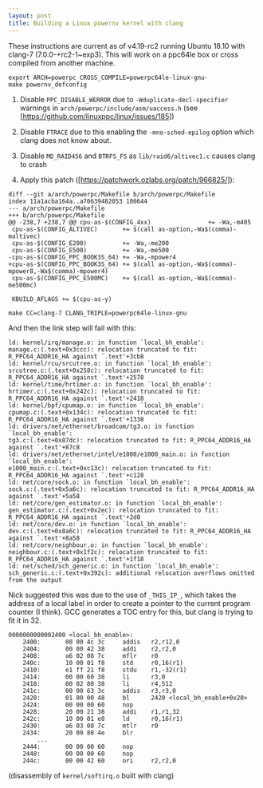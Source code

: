 ```yaml
---
layout: post
title: Building a Linux powernv kernel with clang
---
```


These instructions are current as of v4.19-rc2 running Ubuntu 18.10 with
clang-7 (7.0.0-+rc2-1~exp3). This will work on a ppc64le box or cross compiled
from another machine.

```
export ARCH=powerpc CROSS_COMPILE=powerpc64le-linux-gnu-
make powernv_defconfig
```

1. Disable `PPC_DISABLE_WERROR` due to `-Wduplicate-decl-specifier` warnings in
   `arch/powerpc/include/asm/uaccess.h` (see [https://github.com/linuxppc/linux/issues/185])

2. Disable `FTRACE` due to this enabling the `-mno-sched-epilog` option which
   clang does not know about.

3. Disable `MD_RAID456` and `BTRFS_FS` as `lib/raid6/altivec1.c` causes clang to crash

4. Apply this patch ([https://patchwork.ozlabs.org/patch/966825/]):

```
diff --git a/arch/powerpc/Makefile b/arch/powerpc/Makefile
index 11a1acba164a..a70639482053 100644
--- a/arch/powerpc/Makefile
+++ b/arch/powerpc/Makefile
@@ -238,7 +238,7 @@ cpu-as-$(CONFIG_4xx)                += -Wa,-m405
 cpu-as-$(CONFIG_ALTIVEC)       += $(call as-option,-Wa$(comma)-maltivec)
 cpu-as-$(CONFIG_E200)          += -Wa,-me200
 cpu-as-$(CONFIG_E500)          += -Wa,-me500
-cpu-as-$(CONFIG_PPC_BOOK3S_64) += -Wa,-mpower4
+cpu-as-$(CONFIG_PPC_BOOK3S_64) += $(call as-option,-Wa$(comma)-mpower8,-Wa$(comma)-mpower4)
 cpu-as-$(CONFIG_PPC_E500MC)    += $(call as-option,-Wa$(comma)-me500mc)

 KBUILD_AFLAGS += $(cpu-as-y)
```

```
make CC=clang-7 CLANG_TRIPLE=powerpc64le-linux-gnu
```

And then the link step will fail with this:

```
ld: kernel/irq/manage.o: in function `local_bh_enable':
manage.c:(.text+0x3ccc): relocation truncated to fit: R_PPC64_ADDR16_HA against `.text'+3cb8
ld: kernel/rcu/srcutree.o: in function `local_bh_enable':
srcutree.c:(.text+0x258c): relocation truncated to fit: R_PPC64_ADDR16_HA against `.text'+2578
ld: kernel/time/hrtimer.o: in function `local_bh_enable':
hrtimer.c:(.text+0x242c): relocation truncated to fit: R_PPC64_ADDR16_HA against `.text'+2418
ld: kernel/bpf/cpumap.o: in function `local_bh_enable':
cpumap.c:(.text+0x134c): relocation truncated to fit: R_PPC64_ADDR16_HA against `.text'+1338
ld: drivers/net/ethernet/broadcom/tg3.o: in function `local_bh_enable':
tg3.c:(.text+0x87dc): relocation truncated to fit: R_PPC64_ADDR16_HA against `.text'+87c8
ld: drivers/net/ethernet/intel/e1000/e1000_main.o: in function `local_bh_enable':
e1000_main.c:(.text+0xc13c): relocation truncated to fit: R_PPC64_ADDR16_HA against `.text'+c128
ld: net/core/sock.o: in function `local_bh_enable':
sock.c:(.text+0x5a6c): relocation truncated to fit: R_PPC64_ADDR16_HA against `.text'+5a58
ld: net/core/gen_estimator.o: in function `local_bh_enable':
gen_estimator.c:(.text+0x2ec): relocation truncated to fit: R_PPC64_ADDR16_HA against `.text'+2d8
ld: net/core/dev.o: in function `local_bh_enable':
dev.c:(.text+0x8a6c): relocation truncated to fit: R_PPC64_ADDR16_HA against `.text'+8a58
ld: net/core/neighbour.o: in function `local_bh_enable':
neighbour.c:(.text+0x1f2c): relocation truncated to fit: R_PPC64_ADDR16_HA against `.text'+1f18
ld: net/sched/sch_generic.o: in function `local_bh_enable':
sch_generic.c:(.text+0x392c): additional relocation overflows omitted from the output
```

Nick suggested this was due to the use of `_THIS_IP_`, which takes the address
of a local label in order to create a pointer to the current program counter (I
think). GCC generates a TOC entry for this, but clang is trying to fit it in 32.

```
0000000000002400 <local_bh_enable>:
    2400:       00 00 4c 3c     addis   r2,r12,0
    2404:       00 00 42 38     addi    r2,r2,0
    2408:       a6 02 08 7c     mflr    r0
    240c:       10 00 01 f8     std     r0,16(r1)
    2410:       e1 ff 21 f8     stdu    r1,-32(r1)
    2414:       00 00 60 38     li      r3,0
    2418:       00 02 80 38     li      r4,512
    241c:       00 00 63 3c     addis   r3,r3,0
    2420:       01 00 00 48     bl      2420 <local_bh_enable+0x20>
    2424:       00 00 00 60     nop
    2428:       20 00 21 38     addi    r1,r1,32
    242c:       10 00 01 e8     ld      r0,16(r1)
    2430:       a6 03 08 7c     mtlr    r0
    2434:       20 00 80 4e     blr
        ...
    2444:       00 00 00 60     nop
    2448:       00 00 00 60     nop
    244c:       00 00 42 60     ori     r2,r2,0
```

(disassembly of `kernel/softirq.o` built with clang)
